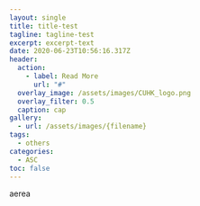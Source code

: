 ```yaml
---
layout: single
title: title-test
tagline: tagline-test
excerpt: excerpt-text
date: 2020-06-23T10:56:16.317Z
header:
  action:
    - label: Read More
      url: "#"
  overlay_image: /assets/images/CUHK_logo.png
  overlay_filter: 0.5
  caption: cap
gallery:
  - url: /assets/images/{filename}
tags:
  - others
categories:
  - ASC
toc: false
---
```

aerea